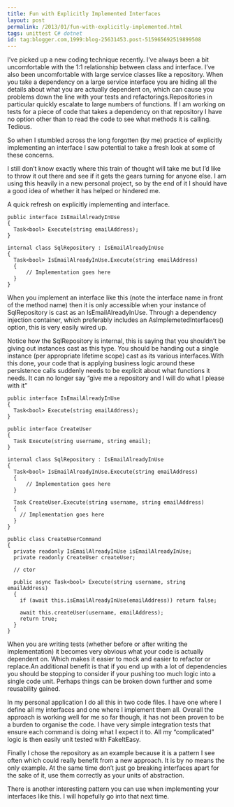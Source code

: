 ```yaml
---
title: Fun with Explicitly Implemented Interfaces
layout: post
permalink: /2013/01/fun-with-explicitly-implemented.html
tags: unittest C# dotnet
id: tag:blogger.com,1999:blog-25631453.post-515965692519899508
---
```



I’ve picked up a new coding technique recently. I’ve always been a bit uncomfortable with the 1:1 relationship between class and interface. I’ve also been uncomfortable with large service classes like a repository. When you take a dependency on a large service interface you are hiding all the details about what you are actually dependent on, which can cause you problems down the line with your tests and refactorings.Repositories in particular quickly escalate to large numbers of functions. If I am working on tests for a piece of code that takes a dependency on that repository I have no option other than to read the code to see what methods it is calling. Tedious.  
 
So when I stumbled across the long forgotten (by me) practice of explicitly implementing an interface I saw potential to take a fresh look at some of these concerns.  
 
I still don’t know exactly where this train of thought will take me but I’d like to throw it out there and see if it gets the gears turning for anyone else. I am using this heavily in a new personal project, so by the end of it I should have a good idea of whether it has helped or hindered me.  
 
A quick refresh on explicitly implementing and interface.  
 

```clike
public interface IsEmailAlreadyInUse
{
  Task<bool> Execute(string emailAddress);
}

internal class SqlRepository : IsEmailAlreadyInUse
{
  Task<bool> IsEmailAlreadyInUse.Execute(string emailAddress)
  {
      // Implementation goes here
  }
}

```  
  
 
When you implement an interface like this (note the interface name in front of the method name) then it is only accessible when your instance of SqlRepository is cast as an IsEmailAlreadyInUse. Through a dependency injection container, which preferably includes an AsImplemetedInterfaces() option, this is very easily wired up.  
 
Notice how the SqlRepository is internal, this is saying that you shouldn’t be giving out instances cast as this type. You should be handing out a single instance (per appropriate lifetime scope) cast as its various interfaces.With this done, your code that is applying business logic around these persistence calls suddenly needs to be explicit about what functions it needs. It can no longer say “give me a repository and I will do what I please with it”  
 

```clike
public interface IsEmailAlreadyInUse
{
  Task<bool> Execute(string emailAddress);
}

public interface CreateUser
{
  Task Execute(string username, string email);
}
 
internal class SqlRepository : IsEmailAlreadyInUse
{
  Task<bool> IsEmailAlreadyInUse.Execute(string emailAddress)
  {
      // Implementation goes here
  }
  
  Task CreateUser.Execute(string username, string emailAddress)
  {
    // Implementation goes here
  }
}

public class CreateUserCommand
{
  private readonly IsEmailAlreadyInUse isEmailAlreadyInUse;
  private readonly CreateUser createUser;
  
  // ctor
  
  public async Task<bool> Execute(string username, string emailAddress)
  {
    if (await this.isEmailAlreadyInUse(emailAddress)) return false;
    
    await this.createUser(username, emailAddress);
    return true;
  }
}
```  
  
 
When you are writing tests (whether before or after writing the implementation) it becomes very obvious what your code is actually dependent on. Which makes it easier to mock and easier to refactor or replace.An additional benefit is that if you end up with a lot of dependencies you should be stopping to consider if your pushing too much logic into a single code unit. Perhaps things can be broken down further and some reusability gained.  
 
In my personal application I do all this in two code files. I have one where I define all my interfaces and one where I implement them all. Overall the approach is working well for me so far though, it has not been proven to be a burden to organise the code. I have very simple integration tests that ensure each command is doing what I expect it to. All my “complicated” logic is then easily unit tested with FakeItEasy.  
 
Finally I chose the repository as an example because it is a pattern I see often which could really benefit from a new approach. It is by no means the only example. At the same time don’t just go breaking interfaces apart for the sake of it, use them correctly as your units of abstraction.  
 
There is another interesting pattern you can use when implementing your interfaces like this. I will hopefully go into that next time.  
  